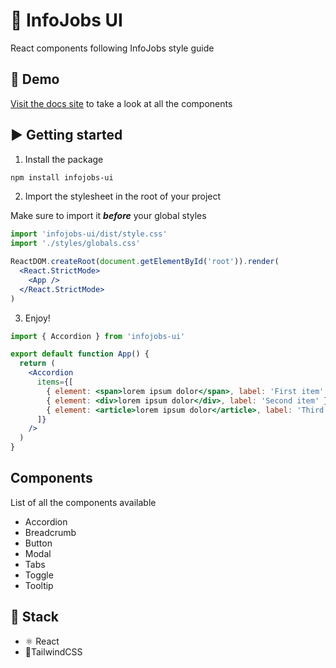 # 💼 InfoJobs UI

React components following InfoJobs style guide

## 👀 Demo

[Visit the docs site](https://infojobs-ui.vercel.app) to take a look at all the components

## ▶️ Getting started

1. Install the package

```bash
npm install infojobs-ui
```

2. Import the stylesheet in the root of your project

Make sure to import it **_before_** your global styles

```jsx
import 'infojobs-ui/dist/style.css'
import './styles/globals.css'

ReactDOM.createRoot(document.getElementById('root')).render(
  <React.StrictMode>
    <App />
  </React.StrictMode>
)
```

3. Enjoy!

```jsx
import { Accordion } from 'infojobs-ui'

export default function App() {
  return (
    <Accordion
      items={[
        { element: <span>lorem ipsum dolor</span>, label: 'First item' },
        { element: <div>lorem ipsum dolor</div>, label: 'Second item' },
        { element: <article>lorem ipsum dolor</article>, label: 'Third item' }
      ]}
    />
  )
}
```

## Components

List of all the components available

- Accordion
- Breadcrumb
- Button
- Modal
- Tabs
- Toggle
- Tooltip


## 🚀 Stack

- ⚛️ React
- 💄TailwindCSS
